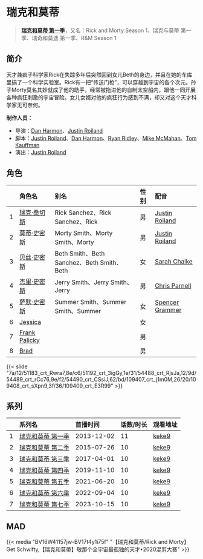 # 瑞克和莫蒂


> <u>**[瑞克和莫蒂 第一季](https://bgm.tv/subject/93377)**</u>，又名：Rick and Morty Season 1、瑞克与莫蒂 第一季、瑞奇和莫迪 第一季、R&amp;M  Season 1

## 简介

天才兼疯子科学家Rick在失踪多年后突然回到女儿Beth的身边，并且在她的车库里搞了一个科学实验室。Rick有一把“传送门枪”，可以穿越到宇宙的各个次元。孙子Morty莫名其妙就成了他的助手，经常被拖进他的自制太空船内，跟他一同开展各种疯狂刺激的宇宙冒险。女儿女婿对他的疯狂行为感到不满，却又对这个天才科学家无可奈何。

**制作人员：**
- 导演：[Dan Harmon](https://bgm.tv/person/27171)、[Justin Roiland](https://bgm.tv/person/27170)
- 脚本：[Justin Roiland](https://bgm.tv/person/27170)、[Dan Harmon](https://bgm.tv/person/27171)、[Ryan Ridley](https://bgm.tv/person/33693)、[Mike McMahan](https://bgm.tv/person/33703)、[Tom Kauffman](https://bgm.tv/person/33709)
- 演出：[Justin Roiland](https://bgm.tv/person/27170)

## 角色

|     |   角色名   |   别名  | 性别 |  配音  |
|:--- |:------  |:----      |:---  |:--   |
| 1 | [瑞克·桑切斯](https://bgm.tv/character/51183) | Rick Sanchez、Rick Sanchez、Rick | 男 | [Justin Roiland](https://bgm.tv/person/27170) |
| 2 | [莫蒂·史密斯](https://bgm.tv/character/51192) | Morty Smith、Morty Smith、Morty | 男 | [Justin Roiland](https://bgm.tv/person/27170) |
| 3 | [贝丝·史密斯](https://bgm.tv/character/54488) | Beth Smith、Beth Sanchez、Beth Smith、Beth | 女 | [Sarah Chalke](https://bgm.tv/person/29204) |
| 4 | [杰里·史密斯](https://bgm.tv/character/54489) | Jerry Smith、Jerry Smith、Jerry | 男 | [Chris Parnell](https://bgm.tv/person/29205) |
| 5 | [萨默·史密斯](https://bgm.tv/character/54490) | Summer Smith、Summer Smith、Summer | 女 | [Spencer Grammer](https://bgm.tv/person/25091) |
| 6 | [Jessica](https://bgm.tv/character/109407) |  | 女 |  |
| 7 | [Frank Palicky](https://bgm.tv/character/109408) |  | 男 |  |
| 8 | [Brad](https://bgm.tv/character/109409) |  | 男 |  |

{{< slide "7a/12/51183_crt_Rwra7,8e/c6/51192_crt_3igGy,1e/31/54488_crt_RjsJa,12/9d/54489_crt_rCc76,9e/f2/54490_crt_CSsiJ,62/bd/109407_crt_j1m0M,26/20/109408_crt_sXpn9,3f/36/109409_crt_E3R99" >}}

## 系列

|     | 系列名       | 首播时间       | 话数/时长 | 观看地址                                                     |
| :-- | :-------- | :--------- | :---- | :------------------------------------------------------- |
| 1   |[瑞克和莫蒂 第一季](https://bgm.tv/subject/93377)| 2013-12-02 | 11    | [keke9](https://www.keke9.app/play/26371-4-219002.html)  |
| 2   |[瑞克和莫蒂 第二季](https://bgm.tv/subject/141530)| 2015-07-26 | 10    | [keke9](https://www.keke9.app/play/26370-4-218992.html)  |
| 3   |[瑞克和莫蒂 第三季](https://bgm.tv/subject/146457)| 2017-04-01 | 10    | [keke9](https://www.keke9.app/play/26369-4-218982.html)  |
| 4   |[瑞克和莫蒂 第四季](https://bgm.tv/subject/246238)| 2019-11-10 | 10    | [keke9](https://www.keke9.app/play/26174-4-216438.html)  |
| 5   |[瑞克和莫蒂 第五季](https://bgm.tv/subject/331936)| 2021-06-20 | 10    | [keke9](https://www.keke9.app/play/26368-4-218972.html)  |
| 6   |[瑞克和莫蒂 第六季](https://bgm.tv/subject/358934)| 2022-09-04 | 10    | [keke9](https://www.keke9.app/play/20378-4-138321.html)  |
| 7   |[瑞克和莫蒂 第七季](https://bgm.tv/subject/441140)| 2023-10-15 | 10    | [keke9](https://www.keke9.app/play/196400-4-517346.html) |



## MAD

{{< media  "BV16W41157jw-BV17t4y1i75f"
"【瑞克和莫蒂/Rick and Morty】Get Schwifty,【瑞克和莫蒂】敬那个全宇宙最孤独的天才•2020混剪大赛"  >}}
